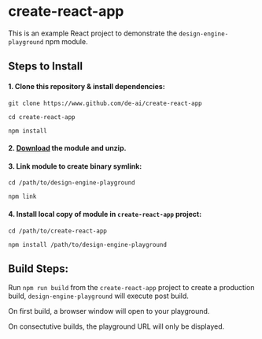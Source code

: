 # create-react-app

This is an example React project to demonstrate the `design-engine-playground` npm module.

## Steps to Install

#### 1. Clone this repository & install dependencies:

`git clone https://www.github.com/de-ai/create-react-app`

`cd create-react-app`

`npm install`

#### 2. [Download](https://github.com/de-ai/design-engine-playground/archive/master.zip) the module and unzip.

#### 3. Link module to create binary symlink:

`cd /path/to/design-engine-playground`

`npm link`

#### 4. Install local copy of module in `create-react-app` project:

`cd /path/to/create-react-app`

`npm install /path/to/design-engine-playground`

## Build Steps:

Run `npm run build` from the `create-react-app` project to create a production build, `design-engine-playground` will execute post build.

On first build, a browser window will open to your playground.

On consectutive builds, the playground URL will only be displayed.